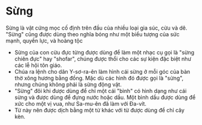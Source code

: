 # Sừng

Sừng là vật cứng mọc cố định trên đầu của nhiều loại gia súc, cừu và dê.  "Sừng" cũng được dùng theo nghĩa bóng như một biểu tượng của sức mạnh, quyền lực, và hoàng tộc
- Sừng của con cừu đực từng được dùng để làm một nhạc cụ gọi là "sừng chiên đực" hay "shofar", chúng được thổi cho các sự kiện đặc biệt như các lễ hội tôn giáo.
- Chúa ra lệnh cho dân Y-sơ-ra-ên làm hình cái sừng ở mỗi góc của bàn thờ xông hương bằng đồng. Mặc dù các hình đó được gọi là "sừng", nhưng chúng không phải là sừng động vật.
- "Sừng" đôi khi được dùng để chỉ một cái "bình" có hình dạng như cái sừng và được dùng để đựng nước hoặc dầu. Một bình dầu được dùng để xức cho một vị vua, như Sa-mu-ên đã làm với Đa-vít.
- Từ này nên được dịch bằng một từ khác với từ được dùng để chỉ cây kèn.

